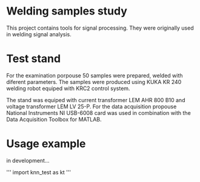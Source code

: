 # Welding samples study
This project contains tools for signal processing. They were originally used in welding signal analysis.

# Test stand
For the examination porpouse 50 samples were prepared, welded with diferent parameters. The samples were produced using KUKA KR 240 welding robot equiped with KRC2 control system.

The stand was equiped with current transformer LEM AHR 800 B10 and voltage transformer LEM LV 25-P. For the data acquisition propouse National Instruments NI USB-6008 card was used in combination with the Data Acquisition Toolbox for MATLAB.

# Usage example
in development...

'''
import knn_test as kt
'''
